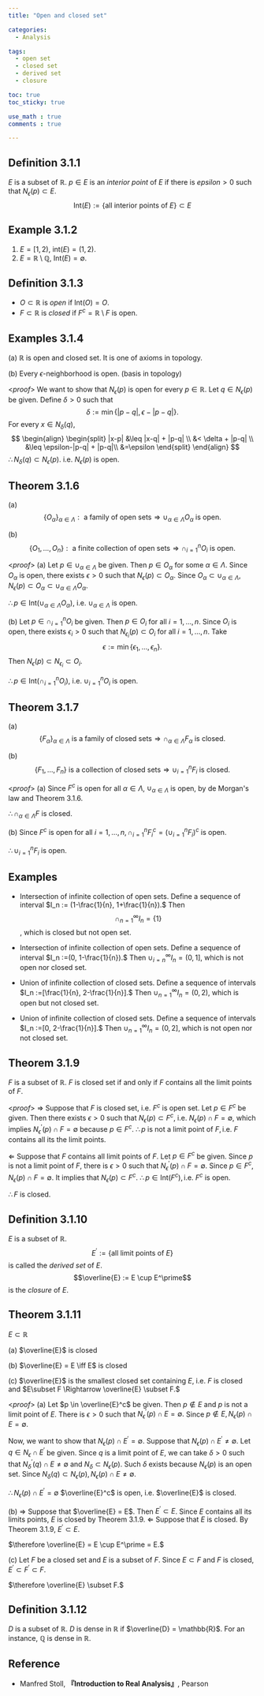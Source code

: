 ```yaml
---
title: "Open and closed set"

categories:
  - Analysis

tags:
  - open set
  - closed set
  - derived set
  - closure

toc: true
toc_sticky: true

use_math : true
comments : true

---
```


## Definition 3.1.1
$E$ is a subset of $\mathbb{R}$. $p\in E$ is an *interior point* of $E$ if  there is $epsilon >0$ such that $N_{\epsilon} (p) \subset E$.
$$\text{Int}(E) := \{\text{all interior points of } E\} \subset E$$

## Example 3.1.2
1. $E=[1,2)$, $\text{int}(E) = (1,2)$.
2. $E =\mathbb{R} \setminus \mathbb{Q}$, $\text{Int}(E) = \emptyset$.


## Definition 3.1.3
- $O \subset \mathbb{R}$ is *open* if $\text{Int}(O) = O.$
- $F \subset \mathbb{R}$ is *closed* if $F^c = \mathbb{R}\setminus F$ is open.

## Examples 3.1.4
(a) $\mathbb{R}$ is open and closed set. It is one of axioms in topology.

(b) Every $\epsilon$-neighborhood is open. (basis in topology)

<*proof*>
We want to show that $N_\epsilon (p)$ is open for every $p \in \mathbb{R}$.  Let $q \in N_\epsilon (p)$ be given. Define $\delta >0$ such that
$$\delta := \min\{ |p-q|, \epsilon - |p-q|\}.$$
For every $x \in N_\delta (q)$,
$$
\begin{align}
\begin{split}
|x-p| &\leq |x-q| + |p-q| \\
&< \delta + |p-q| \\
&\leq \epsilon-|p-q| + |p-q|\\
&=\epsilon
\end{split}
\end{align}
$$
$\therefore N_\delta (q) \subset N_\epsilon (p)$. i.e. $N_\epsilon (p)$ is open.
$$\tag*{$\square$}$$

## Theorem 3.1.6 
(a) $$\{O_\alpha \}_{\alpha \in \Lambda}: \text{ a family of open sets}\Rightarrow \cup_{\alpha \in \Lambda}O_\alpha \text{ is open.}  $$

(b) $$\{O_1, \ldots, O_n \}: \text{ a finite collection of open sets} \Rightarrow \cap_{i=1}^n O_i \text{ is open}.$$

<*proof*>
(a) Let $p\in \cup_{\alpha \in \Lambda}$ be given. Then $p \in O_\alpha$ for some $\alpha \in \Lambda.$ Since $O_\alpha$ is open, there exists $\epsilon>0$ such that $N_\epsilon (p) \subset O_\alpha.$ Since $O_\alpha \subset \cup_{\alpha \in \Lambda}, N_\epsilon (p) \subset O_\alpha \subset \cup_{\alpha \in \Lambda}O_\alpha.$

$\therefore p\in \text{Int}(\cup_{\alpha \in \Lambda}O_\alpha)$, i.e. $\cup_{\alpha \in \Lambda}$ is open.
$$\tag*{$\square$}$$

(b) Let $p \in \cap_{i=1}^nO_i$ be given. Then $p\in O_i$ for all $i=1, \ldots,n$. Since $O_i$ is open, there exists $\epsilon_i >0$ such that $N_{\epsilon_i}(p) \subset O_i$ for all $i=1,\ldots,n.$ Take $$\epsilon := \min\{\epsilon_1, \ldots, \epsilon_n \}.$$ Then $N_\epsilon (p) \subset N_{\epsilon_i} \subset O_i.$

$\therefore p\in \text{Int}(\cap_{i=1}^n O_i)$, i.e. $\cup_{i=1}^n O_i$ is open.
$$\tag*{$\square$}$$

## Theorem 3.1.7
(a) $$\{F_\alpha \}_{\alpha \in \Lambda} \text{ is a family of closed sets} \Rightarrow \cap_{\alpha \in \Lambda}F_\alpha \text{ is closed}.$$

(b)$$\{F_1, \ldots, F_n\} \text{ is a collection of closed sets} \Rightarrow \cup_{i=1}^n F_i \text{ is closed}.$$

<*proof*>
(a) Since $F^c$ is open for all $\alpha \in \Lambda$, $\cup_{\alpha \in \Lambda}$ is open, by de Morgan's law and Theorem 3.1.6.

$\therefore \cap_{\alpha \in \Lambda}F$ is closed.
$$\tag*{$\square$}$$

(b) Since $F^c$ is open for all $i=1, \ldots, n, \cap_{i=1}^n F^c_i =(\cup_{i=1}^nF_i)^c$ is open. 

$\therefore \cup_{i=1}^nF_i$ is open.

## Examples
- Intersection of infinite collection of open sets.
  Define a sequence of interval $I_n := (1-\frac{1}{n}, 1+\frac{1}{n}).$ Then $$\cap_{n=1}^\infty I_n=\{1\}$$, which is closed but not open set.

- Intersection of infinite collection of open sets.
  Define a sequence of interval $I_n :=(0, 1-\frac{1}{n}).$ Then $\cup_{i=n}^\infty I_n = (0, 1]$, which is not open nor closed set.

- Union of infinite collection of closed sets.
  Define a sequence of intervals $I_n :=[\frac{1}{n}, 2-\frac{1}{n}].$ Then $\cup_{n=1}^\infty I_n=(0,2)$, which is open but not closed set.

- Union of infinite collection of closed sets.
  Define a sequence of intervals $I_n :=[0, 2-\frac{1}{n}].$ Then $\cup_{n=1}^\infty I_n=(0,2]$, which is not open nor not closed set.


## Theorem 3.1.9
$F$ is a subset of $\mathbb{R}$. $F$ is closed set if and only if $F$ contains all the limit points of $F$.

<*proof*>
$\Rightarrow$ Suppose that $F$ is closed set, i.e. $F^c$ is open set. Let $p \in F^c$ be given. Then there exists $\epsilon >0$ such that $N_\epsilon (p) \subset F^c$, i.e. $N_\epsilon (p) \cap F = \emptyset$, which implies $N^\prime_\epsilon (p) \cap F = \emptyset$ because $p \in F^c.$ 
$\therefore p \text{ is not a limit point of } F, \text{i.e. }F \text{ contains all its the limit points.}$

$\Leftarrow$ Suppose that $F$ contains all limit points of $F.$ Let $p \in F^c$ be given. Since $p$ is not a limit point of $F$, there is $\epsilon>0$ such that $N^\prime_\epsilon (p) \cap F = \emptyset.$ Since $p \in F^c, N_\epsilon (p) \cap F=\emptyset.$ It implies that $N_\epsilon (p) \subset F^c$.
$\therefore p\in \text{Int}(F^c), \text{i.e. } F^c \text{ is open.}$

$\therefore F$ is closed.

$$\tag*{$\square$}$$

## Definition 3.1.10
$E$ is a subset of $\mathbb{R}.$
$$E^\prime :=\{\text{all limit points of }E \}$$ is called the *derived set* of $E$. 
$$\overline{E} := E \cup E^\prime$$ is the *closure* of $E$.

## Theorem 3.1.11
$E \subset \mathbb{R}$

(a) $\overline{E}$ is closed

(b) $\overline{E} = E \iff E$ is closed

(c) $\overline{E}$ is the smallest closed set containing $E$, i.e. $F$ is closed and $E\subset F \Rightarrow \overline{E} \subset F.$

<*proof*>
(a) Let $p \in \overline{E}^c$ be given. Then $p \notin E$ and $p$ is not a limit point of $E$. There is $\epsilon >0$ such that $N^\prime_\epsilon (p) \cap E = \emptyset.$ Since $p \notin E, N_\epsilon (p) \cap E = \emptyset.$ 

Now, we want to show that $N_\epsilon (p) \cap E^\prime = \emptyset.$ Suppose that $N_\epsilon (p) \cap E^\prime\neq \emptyset.$ Let $q \in N_\epsilon \cap E^\prime$ be given. Since $q$ is a limit point of $E$, we can take $\delta >0$ such that $N^\prime_\delta (q) \cap E \neq \emptyset$ and $N_\delta \subset N_\epsilon (p).$ Such $\delta$ exists because $N_\epsilon (p)$ is an open set. Since $N_\delta (q) \subset N_\epsilon (p), N_\epsilon (p) \cap E \neq \emptyset.$

$\therefore N_\epsilon (p) \cap E^\prime = \emptyset$
$\overline{E}^c$ is open, i.e. $\overline{E}$ is closed.

(b) $\Rightarrow$ Suppose that $\overline{E} = E$. Then $E^\prime\subset E$. Since $E$ contains all its limits points, $E$ is closed by Theorem 3.1.9.
$\Leftarrow$ Suppose that $E$ is closed. By Theorem 3.1.9, $E^\prime\subset E$.

$\therefore \overline{E} = E \cup E^\prime = E.$

(c) Let $F$ be a closed set and $E$ is a subset of $F$. Since $E \subset F$ and $F$ is closed, $E^\prime\subset F^\prime \subset F.$

$\therefore \overline{E} \subset F.$

$$\tag*{$\square$}$$

## Definition 3.1.12
$D$ is a subset of $\mathbb{R}$. $D$ is dense in $\mathbb{R}$ if $\overline{D} = \mathbb{R}$. For an instance, $\mathbb{Q}$ is dense in $\mathbb{R}$.




## Reference
- Manfred Stoll, **『**Introduction to Real Analysis**』**, Pearson

